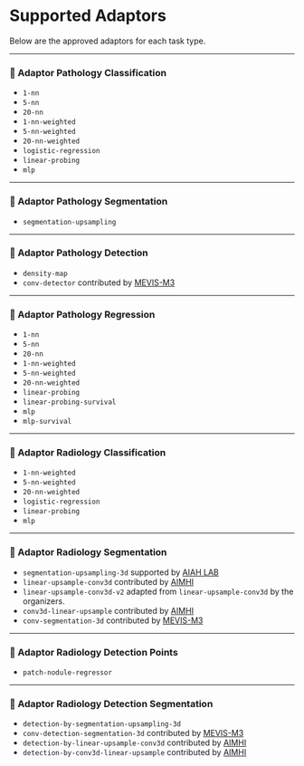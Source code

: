 # Supported Adaptors

Below are the approved adaptors for each task type.

---

### 🧩 Adaptor Pathology Classification

- `1-nn`
- `5-nn`
- `20-nn`
- `1-nn-weighted`
- `5-nn-weighted`
- `20-nn-weighted`
- `logistic-regression`
- `linear-probing`
- `mlp`

---

### 🧩 Adaptor Pathology Segmentation

- `segmentation-upsampling`

---

### 🧩 Adaptor Pathology Detection

- `density-map`
- `conv-detector` contributed by [MEVIS-M3](https://unicorn.grand-challenge.org/teams/4756/)

---

### 🧩 Adaptor Pathology Regression

- `1-nn`
- `5-nn`
- `20-nn`
- `1-nn-weighted`
- `5-nn-weighted`
- `20-nn-weighted`
- `linear-probing`
- `linear-probing-survival`
- `mlp`
- `mlp-survival`

---

### 🧩 Adaptor Radiology Classification

- `1-nn-weighted`
- `5-nn-weighted`
- `20-nn-weighted`
- `logistic-regression`
- `linear-probing`
- `mlp`

---

### 🧩 Adaptor Radiology Segmentation

- `segmentation-upsampling-3d` supported by [AIAH LAB](https://unicorn.grand-challenge.org/teams/4863/)
- `linear-upsample-conv3d` contributed by [AIMHI](https://unicorn.grand-challenge.org/teams/4707/)
- `linear-upsample-conv3d-v2` adapted from `linear-upsample-conv3d` by the organizers.
- `conv3d-linear-upsample` contributed by [AIMHI](https://unicorn.grand-challenge.org/teams/4707/)
- `conv-segmentation-3d` contributed by [MEVIS-M3](https://unicorn.grand-challenge.org/teams/4756/)

---

### 🧩 Adaptor Radiology Detection Points

- `patch-nodule-regressor`

---

### 🧩 Adaptor Radiology Detection Segmentation

- `detection-by-segmentation-upsampling-3d`
- `conv-detection-segmentation-3d` contributed by [MEVIS-M3](https://unicorn.grand-challenge.org/teams/4756/)
- `detection-by-linear-upsample-conv3d` contributed by [AIMHI](https://unicorn.grand-challenge.org/teams/4707/)
- `detection-by-conv3d-linear-upsample` contributed by [AIMHI](https://unicorn.grand-challenge.org/teams/4707/)